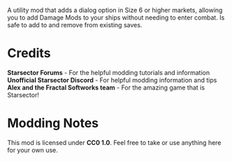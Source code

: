 A utility mod that adds a dialog option in Size 6 or higher markets, allowing you to add Damage Mods to your ships without needing to enter combat. Is safe to add to and remove from existing saves.

# Credits
<b>Starsector Forums</b> - For the helpful modding tutorials and information<br>
<b>Unofficial Starsector Discord</b> - For helpful modding information and tips<br>
<b>Alex and the Fractal Softworks team</b> - For the amazing game that is Starsector!<br>

# Modding Notes
This mod is licensed under <b>CC0 1.0</b>. Feel free to take or use anything here for your own use.